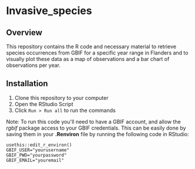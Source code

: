 # Invasive_species

## Overview
This repository contains the R code and necessary material to retrieve species occurrences from GBIF for a specific year range in Flanders and to visually plot these data as a map of observations and a bar chart of observations per year.

## Installation

1. Clone this repository to your computer
2. Open the RStudio Script
3. Click `Run > Run all` to run the commands

Note: To run this code you'll need to have a GBIF account, and allow the _rgbif_ package access 
to your GBIF credentials. This can be easily done by saving them in your **.Renviron** file by running 
the following code in RStudio:

```install.packages("usethis")  
usethis::edit_r_environ()  
GBIF_USER="yourusername"  
GBIF_PWD="yourpassword"  
GBIF_EMAIL="youremail"

